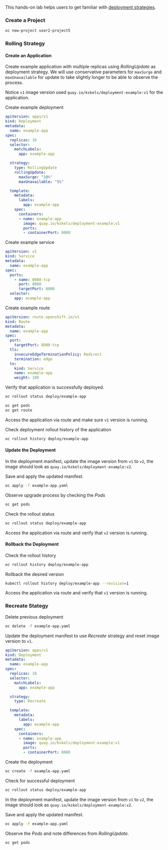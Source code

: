 This hands-on lab helps users to get familiar with [deployment strategies](https://docs.openshift.com/container-platform/4.8/applications/deployments/deployment-strategies.html).

### Create a Project

```bash
oc new-project user2-project5
```

### Rolling Strategy

#### Create an Application

Create example application with multiple replicas using *RollingUpdate* as deployment strategy. We will use conservative parameters for `maxSurge` and `maxUnavailable` for update to take slightly longer to be able to observe the process.

Notice `v1` image version used `quay.io/kskels/deployment-example:v1` for the application.

Create example deployment

```yaml
apiVersion: apps/v1
kind: Deployment
metadata:
  name: example-app
spec:
  replicas: 10
  selector:
    matchLabels:
      app: example-app

  strategy:
    type: RollingUpdate
    rollingUpdate:
      maxSurge: "10%" 
      maxUnavailable: "5%" 

  template:
    metadata:
      labels:
        app: example-app
    spec:
      containers:
      - name: example-app
        image: quay.io/kskels/deployment-example:v1
        ports:
        - containerPort: 8080
```

Create example service

```yaml
apiVersion: v1
kind: Service
metadata:
  name: example-app
spec:
  ports:
    - name: 8080-tcp
      port: 8080
      targetPort: 8080
  selector:
    app: example-app
```

Create example route

```yaml
apiVersion: route.openshift.io/v1
kind: Route
metadata:
  name: example-app
spec:
  port:
    targetPort: 8080-tcp
  tls:
    insecureEdgeTerminationPolicy: Redirect
    termination: edge
  to:
    kind: Service
    name: example-app
    weight: 100
```

Verify that application is successfully deployed.

```bash
oc rollout status deploy/example-app

oc get pods
oc get route
```

Access the application via route and make sure `v1` version is running.

Check deployment rollout history of the application

```bash
oc rollout history deploy/example-app
```



#### Update the Deployment

In the deployment manifest, update the image version from `v1` to `v2`, the image should look as `quay.io/kskels/deployment-example:v2`.

Save and apply the updated manifest.

```bash
oc apply -f example-app.yaml
```

Observe upgrade process by checking the *Pods*

```bash
oc get pods
```

Check the rollout status

```bash
oc rollout status deploy/example-app
```

Access the application via route and verify that `v2` version is running.


#### Rollback the Deployment

Check the rollout history

```bash
oc rollout history deploy/example-app
```

Rollback the desired version

```bash
kubectl rollout history deploy/example-app --revision=1
```

Access the application via route and verify that `v1` version is running.


### Recreate Stategy

Delete previous deployment

```bash
oc delete -f example-app.yaml
```

Update the deployment manifest to use *Recreate* strategy and reset image version to `v1`.

```yaml
apiVersion: apps/v1
kind: Deployment
metadata:
  name: example-app
spec:
  replicas: 10
  selector:
    matchLabels:
      app: example-app

  strategy:
    type: Recreate

  template:
    metadata:
      labels:
        app: example-app
    spec:
      containers:
      - name: example-app
        image: quay.io/kskels/deployment-example:v1
        ports:
        - containerPort: 8080
```

Create the deployment

```bash
oc create -f example-app.yaml
```

Check for successful deployment

```bash
oc rollout status deploy/example-app
```

In the deployment manifest, update the image version from `v1` to `v2`, the image should look as `quay.io/kskels/deployment-example:v2`.

Save and apply the updated manifest.

```bash
oc apply -f example-app.yaml
```

Observe the *Pods* and note differences from *RollingUpdate*.

```bash
oc get pods
```
